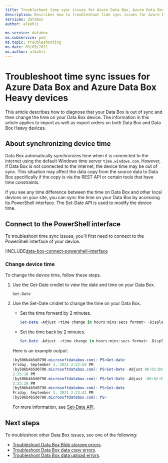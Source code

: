 ```yaml
---
title: Troubleshoot time sync issues for Azure Data Box, Azure Data Box Heavy devices
description: Describes how to troubleshoot time sync issues for Azure Data Box or Azure Data Box Heavy device via the PowerShell interface.
services: databox
author: alkohli

ms.service: databox
ms.subservice: pod
ms.topic: troubleshooting
ms.date: 09/03/2021
ms.author: alkohli
---
```


# Troubleshoot time sync issues for Azure Data Box and Azure Data Box Heavy devices

This article describes how to diagnose that your Data Box is out of sync and then change the time on your Data Box device. The information in this article applies to import as well as export orders on both Data Box and Data Box Heavy devices.


## About synchronizing device time

Data Box automatically synchronizes time when it is connected to the internet using the default Windows time server `time.windows.com`. However, if Data Box is not connected to the internet, the device time may be out of sync. This situation may affect the data copy from the source data to Data Box specifically if the copy is via the REST API or certain tools that have time constraints. 

If you see any time difference between the time on Data Box and other local devices on your site, you can sync the time on your Data Box by accessing its PowerShell interface. The Set-Date API is used to modify the device time. 


## Connect to the PowerShell interface

To troubleshoot time sync issues, you'll first need to connect to the PowerShell interface of your device.

!INCLUDE[data-box-connect-powershell-interface](../../includes/data-box-connect-powershell-interface.md)


### Change device time

To change the device time, follow these steps.

1. Use the Get-Date cmdlet to view the date and time on your Data Box.

    `Get-Date`

1. Use the Set-Date cmdlet to change the time on your Data Box.

    - Set the time forward by 2 minutes.
    
        ```powershell
        Set-Date -Adjust <time change in hours:mins:secs format> -DisplayHint Time
        ```
    - Set the time back by 2 minutes.

        ```powershell
        Set-Date -Adjust -<time change in hours:mins:secs format> -DisplayHint Time
        ```    

    Here is an example output:
    
    ```powershell
    [by506b4b5d0790.microsoftdatabox.com]: PS>Get-date
    Friday, September 3, 2021 2:22:50 PM
    [by506b4b5d0790.microsoftdatabox.com]: PS>Set-Date -Adjust 00:02:00 -DisplayHint Time
    2:25:18 PM
    [by506b4b5d0790.microsoftdatabox.com]: PS>Set-Date -Adjust -00:02:00 -DisplayHint Time
    2:23:28 PM
    [by506b4b5d0790.microsoftdatabox.com]: PS>Get-date
    Friday, September 3, 2021 2:23:42 PM
    [by506b4b5d0790.microsoftdatabox.com]: PS>
    ```
    For more information, see [Set-Date API](https://docs.microsoft.com/powershell/module/microsoft.powershell.utility/set-date?view=powershell-7.1).

## Next steps

To troubleshoot other Data Box issues, see one of the following:

- [Troubleshoot Data Box Blob storage errors](data-box-troubleshoot-rest.md).
- [Troubleshoot Data Box data copy errors](data-box-troubleshoot.md).
- [Troubleshoot Data Box data upload errors](data-box-troubleshoot-data-upload.md).
